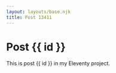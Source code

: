 ```yaml
---
layout: layouts/base.njk
title: Post 13411
---
```


# Post {{ id }}

This is post {{ id }} in my Eleventy project.
